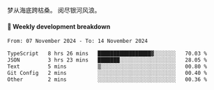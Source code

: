 梦从海底跨枯桑。
阅尽银河风浪。


#### 📝 Weekly development breakdown

<!--START_SECTION:waka-->

```txt
From: 07 November 2024 - To: 14 November 2024

TypeScript   8 hrs 26 mins   █████████████████▓░░░░░░░   70.03 %
JSON         3 hrs 23 mins   ███████░░░░░░░░░░░░░░░░░░   28.05 %
Text         5 mins          ▒░░░░░░░░░░░░░░░░░░░░░░░░   00.80 %
Git Config   2 mins          ░░░░░░░░░░░░░░░░░░░░░░░░░   00.40 %
Other        2 mins          ░░░░░░░░░░░░░░░░░░░░░░░░░   00.36 %
```

<!--END_SECTION:waka-->



